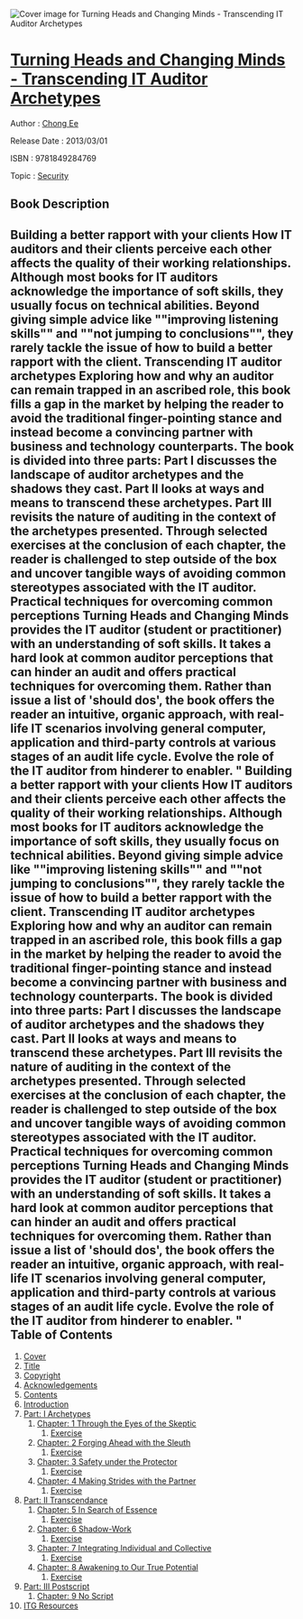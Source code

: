 ![Cover image for Turning Heads and Changing Minds - Transcending IT Auditor Archetypes](https://imgdetail.ebookreading.net/cover/cover/security/EB9781849284769.jpg)

[Turning Heads and Changing Minds - Transcending IT Auditor Archetypes](https://ebookreading.net/view/book/Turning+Heads+and+Changing+Minds+-+Transcending+IT+Auditor+Archetypes-EB9781849284769_1.html "Turning Heads and Changing Minds - Transcending IT Auditor Archetypes")
====================================================================================================================

Author : [Chong Ee](https://ebookreading.net/search/author/Chong+Ee)

Release Date : 2013/03/01

ISBN : 9781849284769

Topic : [Security](https://ebookreading.net/search/category/security)

Book Description
-----------------

Building a better rapport with your clients   How IT auditors and their clients perceive each other affects the quality of their working relationships. Although most books for IT auditors acknowledge the importance of soft skills, they usually focus on technical abilities. Beyond giving simple advice like ""improving listening skills"" and ""not jumping to conclusions"", they rarely tackle the issue of how to build a better rapport with the client. 
Transcending IT auditor archetypes
Exploring how and why an auditor can remain trapped in an ascribed role, this book fills a gap in the market by helping the reader to avoid the traditional finger-pointing stance and instead become a convincing partner with business and technology counterparts. 
The book is divided into three parts: 
Part I discusses the landscape of auditor archetypes and the shadows they cast. Part II looks at ways and means to transcend these archetypes. Part III revisits the nature of auditing in the context of the archetypes presented. Through selected exercises at the conclusion of each chapter, the reader is challenged to step outside of the box and uncover tangible ways of avoiding common stereotypes associated with the IT auditor. 
Practical techniques for overcoming common perceptions
Turning Heads and Changing Minds provides the IT auditor (student or practitioner) with an understanding of soft skills. It takes a hard look at common auditor perceptions that can hinder an audit and offers practical techniques for overcoming them. Rather than issue a list of 'should dos', the book offers the reader an intuitive, organic approach, with real-life IT scenarios involving general computer, application and third-party controls at various stages of an audit life cycle.
Evolve the role of the IT auditor from hinderer to enabler.
"               Building a better rapport with your clients   How IT auditors and their clients perceive each other affects the quality of their working relationships. Although most books for IT auditors acknowledge the importance of soft skills, they usually focus on technical abilities. Beyond giving simple advice like ""improving listening skills"" and ""not jumping to conclusions"", they rarely tackle the issue of how to build a better rapport with the client. 
Transcending IT auditor archetypes
Exploring how and why an auditor can remain trapped in an ascribed role, this book fills a gap in the market by helping the reader to avoid the traditional finger-pointing stance and instead become a convincing partner with business and technology counterparts. 
The book is divided into three parts: 
Part I discusses the landscape of auditor archetypes and the shadows they cast. Part II looks at ways and means to transcend these archetypes. Part III revisits the nature of auditing in the context of the archetypes presented. Through selected exercises at the conclusion of each chapter, the reader is challenged to step outside of the box and uncover tangible ways of avoiding common stereotypes associated with the IT auditor. 
Practical techniques for overcoming common perceptions
Turning Heads and Changing Minds provides the IT auditor (student or practitioner) with an understanding of soft skills. It takes a hard look at common auditor perceptions that can hinder an audit and offers practical techniques for overcoming them. Rather than issue a list of 'should dos', the book offers the reader an intuitive, organic approach, with real-life IT scenarios involving general computer, application and third-party controls at various stages of an audit life cycle.
Evolve the role of the IT auditor from hinderer to enabler.
"               
Table of Contents
-----------------

1. [Cover](https://ebookreading.net/view/book/Turning+Heads+and+Changing+Minds+-+Transcending+IT+Auditor+Archetypes-EB9781849284769_1.html)
1. [Title](https://ebookreading.net/view/book/Turning+Heads+and+Changing+Minds+-+Transcending+IT+Auditor+Archetypes-EB9781849284769_3.html)
1. [Copyright](https://ebookreading.net/view/book/Turning+Heads+and+Changing+Minds+-+Transcending+IT+Auditor+Archetypes-EB9781849284769_4.html)
1. [Acknowledgements](https://ebookreading.net/view/book/Turning+Heads+and+Changing+Minds+-+Transcending+IT+Auditor+Archetypes-EB9781849284769_6.html)
1. [Contents](https://ebookreading.net/view/book/Turning+Heads+and+Changing+Minds+-+Transcending+IT+Auditor+Archetypes-EB9781849284769_8.html)
1. [Introduction](https://ebookreading.net/view/book/Turning+Heads+and+Changing+Minds+-+Transcending+IT+Auditor+Archetypes-EB9781849284769_9.html)
1. [Part: I Archetypes](https://ebookreading.net/view/book/Turning+Heads+and+Changing+Minds+-+Transcending+IT+Auditor+Archetypes-EB9781849284769_10.html)
    1. [Chapter: 1 Through the Eyes of the Skeptic](https://ebookreading.net/view/book/Turning+Heads+and+Changing+Minds+-+Transcending+IT+Auditor+Archetypes-EB9781849284769_11.html)
        1. [Exercise](https://ebookreading.net/view/book/Turning+Heads+and+Changing+Minds+-+Transcending+IT+Auditor+Archetypes-EB9781849284769_11.html#ex1)
    1. [Chapter: 2 Forging Ahead with the Sleuth](https://ebookreading.net/view/book/Turning+Heads+and+Changing+Minds+-+Transcending+IT+Auditor+Archetypes-EB9781849284769_12.html)
        1. [Exercise](https://ebookreading.net/view/book/Turning+Heads+and+Changing+Minds+-+Transcending+IT+Auditor+Archetypes-EB9781849284769_12.html#ex1)
    1. [Chapter: 3 Safety under the Protector](https://ebookreading.net/view/book/Turning+Heads+and+Changing+Minds+-+Transcending+IT+Auditor+Archetypes-EB9781849284769_13.html)
        1. [Exercise](https://ebookreading.net/view/book/Turning+Heads+and+Changing+Minds+-+Transcending+IT+Auditor+Archetypes-EB9781849284769_13.html#ex1)
    1. [Chapter: 4 Making Strides with the Partner](https://ebookreading.net/view/book/Turning+Heads+and+Changing+Minds+-+Transcending+IT+Auditor+Archetypes-EB9781849284769_14.html)
        1. [Exercise](https://ebookreading.net/view/book/Turning+Heads+and+Changing+Minds+-+Transcending+IT+Auditor+Archetypes-EB9781849284769_14.html#ex1)
1. [Part: II Transcendance](https://ebookreading.net/view/book/Turning+Heads+and+Changing+Minds+-+Transcending+IT+Auditor+Archetypes-EB9781849284769_15.html)
    1. [Chapter: 5 In Search of Essence](https://ebookreading.net/view/book/Turning+Heads+and+Changing+Minds+-+Transcending+IT+Auditor+Archetypes-EB9781849284769_16.html)
        1. [Exercise](https://ebookreading.net/view/book/Turning+Heads+and+Changing+Minds+-+Transcending+IT+Auditor+Archetypes-EB9781849284769_16.html#ex1)
    1. [Chapter: 6 Shadow-Work](https://ebookreading.net/view/book/Turning+Heads+and+Changing+Minds+-+Transcending+IT+Auditor+Archetypes-EB9781849284769_17.html)
        1. [Exercise](https://ebookreading.net/view/book/Turning+Heads+and+Changing+Minds+-+Transcending+IT+Auditor+Archetypes-EB9781849284769_17.html#ex1)
    1. [Chapter: 7 Integrating Individual and Collective](https://ebookreading.net/view/book/Turning+Heads+and+Changing+Minds+-+Transcending+IT+Auditor+Archetypes-EB9781849284769_18.html)
        1. [Exercise](https://ebookreading.net/view/book/Turning+Heads+and+Changing+Minds+-+Transcending+IT+Auditor+Archetypes-EB9781849284769_18.html#ex1)
    1. [Chapter: 8 Awakening to Our True Potential](https://ebookreading.net/view/book/Turning+Heads+and+Changing+Minds+-+Transcending+IT+Auditor+Archetypes-EB9781849284769_19.html)
        1. [Exercise](https://ebookreading.net/view/book/Turning+Heads+and+Changing+Minds+-+Transcending+IT+Auditor+Archetypes-EB9781849284769_19.html#ex1)
1. [Part: III Postscript](https://ebookreading.net/view/book/Turning+Heads+and+Changing+Minds+-+Transcending+IT+Auditor+Archetypes-EB9781849284769_20.html)
    1. [Chapter: 9 No Script](https://ebookreading.net/view/book/Turning+Heads+and+Changing+Minds+-+Transcending+IT+Auditor+Archetypes-EB9781849284769_21.html)
1. [ITG Resources](https://ebookreading.net/view/book/Turning+Heads+and+Changing+Minds+-+Transcending+IT+Auditor+Archetypes-EB9781849284769_22.html)
